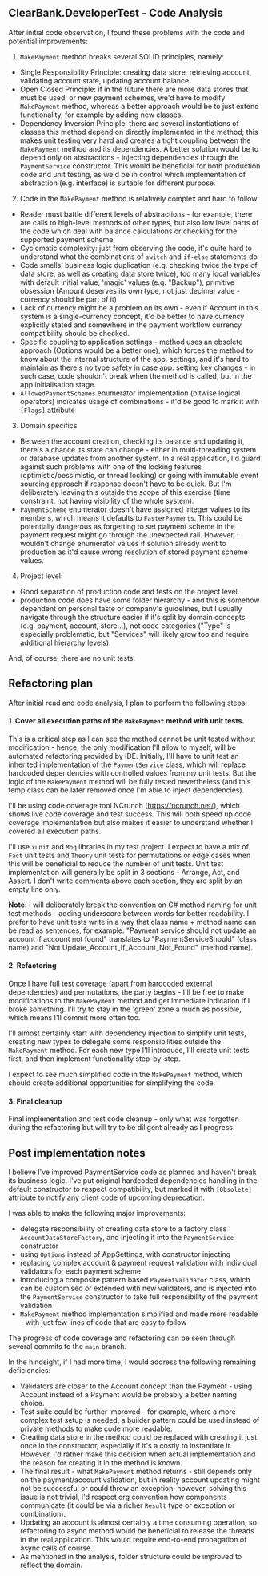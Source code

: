 ## ClearBank.DeveloperTest - Code Analysis

After initial code observation, I found these problems with the code and potential improvements:

1. `MakePayment` method breaks several SOLID principles, namely:
  * Single Responsibility Principle: creating data store, retrieving account, validating account state, updating account balance.
  * Open Closed Principle: if in the future there are more data stores that must be used, or new payment schemes, we'd have to modify `MakePayment` method, whereas a better approach would be to just extend functionality, for example by adding new classes.
  * Dependency Inversion Principle: there are several instantiations of classes this method depend on directly implemented in the method; this makes unit testing very hard and creates a tight coupling between the `MakePayment` method and its dependencies. A better solution would be to depend only on abstractions - injecting dependencies through the `PaymentService` constructor. This would be beneficial for both production code and unit testing, as we'd be in control which implementation of abstraction (e.g. interface) is suitable for different purpose.
  
2. Code in the `MakePayment` method is relatively complex and hard to follow:
  * Reader must battle different levels of abstractions - for example, there are calls to high-level methods of other types, but also low level parts of the code which deal with balance calculations or checking for the supported payment scheme.
  * Cyclomatic complexity: just from observing the code, it's quite hard to understand what the combinations of `switch` and `if-else` statements do
  * Code smells: business logic duplication (e.g. checking twice the type of data store, as well as creating data store twice), too many local variables with default initial value, 'magic' values (e.g. "Backup"), primitive obsession (Amount deserves its own type, not just decimal value - currency should be part of it)
  * Lack of currency might be a problem on its own - even if Account in this system is a single-currency concept, it'd be better to have currency explicitly stated and somewhere in the payment workflow currency compatibility should be checked.
  * Specific coupling to application settings - method uses an obsolete approach (Options would be a better one), which forces the method to know about the internal structure of the app. settings, and it's hard to maintain as there's no type safety in case app. setting key changes - in such case, code shouldn't break when the method is called, but in the app initialisation stage.
  * `AllowedPaymentSchemes` enumerator implementation (bitwise logical operators) indicates usage of combinations - it'd be good to mark it with `[Flags]` attribute

3. Domain specifics
  * Between the account creation, checking its balance and updating it, there's a chance its state can change - either in multi-threading system or database updates from another system. In a real application, I'd guard against such problems with one of the locking features (optimistic/pessimistic, or thread locking) or going with immutable event sourcing approach if response doesn't have to be quick. But I'm deliberately leaving this outside the scope of this exercise (time constraint, not having visibility of the whole system).
  * `PaymentScheme` enumerator doesn't have assigned integer values to its members, which means it defaults to `FasterPayments`. This could be potentially dangerous as forgetting to set payment scheme in the payment request might go through the unexpected rail. However, I wouldn't change enumerator values if solution already went to production as it'd cause wrong resolution of stored payment scheme values.

4. Project level:
  * Good separation of production code and tests on the project level.
  * production code does have some folder hierarchy - and this is somehow dependent on personal taste or company's guidelines, but I usually navigate through the structure easier if it's split by domain concepts (e.g. payment, account, store...), not code categories ("Type" is especially problematic, but "Services" will likely grow too and require additional hierarchy levels).
  
And, of course, there are no unit tests.

## Refactoring plan

After initial read and code analysis, I plan to perform the following steps:

#### 1. Cover all execution paths of the `MakePayment` method with unit tests.

This is a critical step as I can see the method cannot be unit tested without modification - hence, the only modification I'll allow to myself, will be automated refactoring provided by IDE. 
Initially, I'll have to unit test an inherited implementation of the `PaymentService` class, which will replace hardcoded dependencies with controlled values from my unit tests. But the logic of the `MakePayment` method will be fully tested nevertheless (and this temp class can be later removed once I'm able to inject dependencies).

I'll be using code coverage tool NCrunch (https://ncrunch.net/), which shows live code coverage and test success. This will both speed up code coverage implementation but also makes it easier to understand whether I covered all execution paths.

I'll use `xunit` and `Moq` libraries in my test project. I expect to have a mix of `Fact` unit tests and `Theory` unit tests for permutations or edge cases when this will be beneficial to reduce the number of unit tests.
Unit test implementation will generally be split in 3 sections - Arrange, Act, and Assert. I don't write comments above each section, they are split by an empty line only.

**Note:** I will deliberately break the convention on C# method naming for unit test methods - adding underscore between words for better readability. I prefer to have unit tests write in a way that class name + method name can be read as sentences, for example: "Payment service should not update an account if account not found" translates to "PaymentServiceShould" (class name) and "Not Update_Account_If_Account_Not_Found" (method name).

#### 2. Refactoring

Once I have full test coverage (apart from hardcoded external dependencies) and permutations, the party begins - I'll be free to make modifications to the `MakePayment` method and get immediate indication if I broke something. I'll try to stay in the 'green' zone a much as possible, which means I'll commit more often too.

I'll almost certainly start with dependency injection to simplify unit tests, creating new types to delegate some responsibilities outside the `MakePayment` method. For each new type I'll introduce, I'll create unit tests first, and then implement functionality step-by-step.

I expect to see much simplified code in the `MakePayment` method, which should create additional opportunities for simplifying the code.


#### 3. Final cleanup

Final implementation and test code cleanup - only what was forgotten during the refactoring but will try to be diligent already as I progress.

## Post implementation notes

I believe I've improved PaymentService code as planned and haven't break its business logic. I've put original hardcoded dependencies handling in the default constructor to respect compatibility, but marked it with `[Obsolete]` attribute to notify any client code of upcoming deprecation.

I was able to make the following major improvements:
* delegate responsibility of creating data store to a factory class `AccountDataStoreFactory`, and injecting it into the `PaymentService` constructor
* using `Options` instead of AppSettings, with constructor injecting 
* replacing complex account & payment request validation with individual validators for each payment scheme
* introducing a composite pattern based `PaymentValidator` class, which can be customised or extended with new validators, and is injected into the `PaymentService` constructor to take full responsibility of the payment validation
* `MakePayment` method implementation simplified and made more readable - with just few lines of code that are easy to follow

The progress of code coverage and refactoring can be seen through several commits to the `main` branch.

In the hindsight, if I had more time, I would address the following remaining deficiencies:
* Validators are closer to the Account concept than the Payment - using Account instead of a Payment would be probably a better naming choice.
* Test suite could be further improved - for example, where a more complex test setup is needed, a builder pattern could be used instead of private methods to make code more readable.
* Creating data store in the method could be replaced with creating it just once in the constructor, especially if it's a costly to instantiate it. However, I'd rather make this decision when actual implementation and the reason for creating it in the method is known.
* The final result - what `MakePayment` method returns - still depends only on the payment/account validation, but in reality account updating might not be successful or could throw an exception; however, solving this issue is not trivial, I'd respect org convention how components communicate (it could be via a richer `Result` type or exception or combination).
* Updating an account is almost certainly a time consuming operation, so refactoring to async method would be beneficial to release the threads in the real application. This would require end-to-end propagation of async calls of course.
* As mentioned in the analysis, folder structure could be improved to reflect the domain.